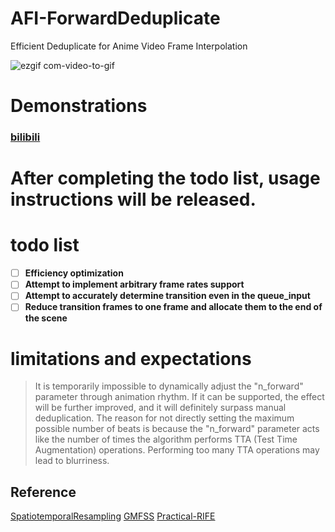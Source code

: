 # AFI-ForwardDeduplicate
Efficient Deduplicate for Anime Video Frame Interpolation

![ezgif com-video-to-gif](https://github.com/hyw-dev/AFI-ForwardDeduplicate/assets/68835291/6f03dfd8-99f4-48ad-871e-91cbd704c1e5)

#  Demonstrations
### [bilibili](https://www.bilibili.com/video/BV1py4y1A7qj)


# After completing the todo list, usage instructions will be released.

# todo list
- [ ] **Efficiency optimization**
- [ ] **Attempt to implement arbitrary frame rates support**
- [ ] **Attempt to accurately determine transition even in the queue_input**
- [ ] **Reduce transition frames to one frame and allocate them to the end of the scene**

# limitations and expectations
> It is temporarily impossible to dynamically adjust the "n_forward" parameter through animation rhythm.
> If it can be supported, the effect will be further improved, and it will definitely surpass manual deduplication.
> The reason for not directly setting the maximum possible number of beats is because the "n_forward" parameter acts like the number of times the algorithm performs TTA (Test Time Augmentation) operations.
> Performing too many TTA operations may lead to blurriness.

## Reference
[SpatiotemporalResampling](https://github.com/hyw-dev/SpatiotemporalResampling) [GMFSS](https://github.com/98mxr/GMFSS_Fortuna) [Practical-RIFE](https://github.com/hzwer/Practical-RIFE)
